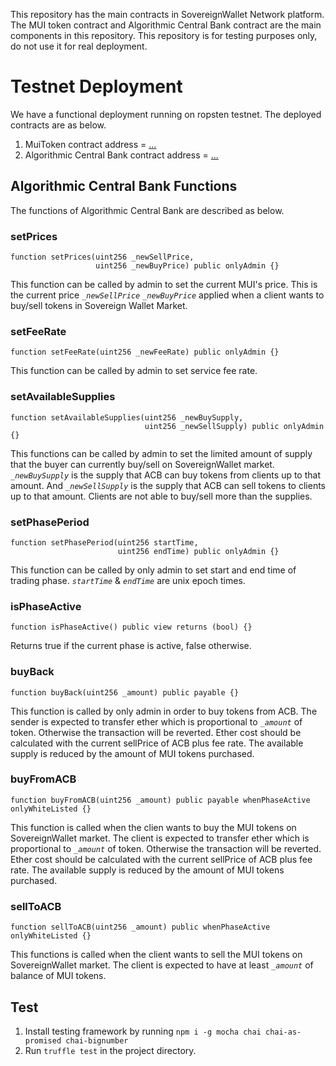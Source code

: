 This repository has the main contracts in SovereignWallet Network platform. The MUI token contract and Algorithmic Central Bank contract are the main components in this repository. This repository is for testing purposes only, do not use it for real deployment.

# Testnet Deployment


We have a functional deployment running on ropsten testnet. The deployed contracts are as below.

1. MuiToken contract address = [...](https://ropsten.etherscan.io/address/...)
2. Algorithmic Central Bank contract address = [...](https://ropsten.etherscan.io/address/...)

## Algorithmic Central Bank Functions

The functions of Algorithmic Central Bank are described as below.

### setPrices

```
function setPrices(uint256 _newSellPrice,
                   uint256 _newBuyPrice) public onlyAdmin {}
```

This function can be called by admin to set the current MUI's price.
This is the current price _`_newSellPrice`_ _`_newBuyPrice`_ applied when a client wants to buy/sell tokens in Sovereign Wallet Market.


### setFeeRate

```
function setFeeRate(uint256 _newFeeRate) public onlyAdmin {}
```

This function can be called by admin to set service fee rate.


### setAvailableSupplies

```
function setAvailableSupplies(uint256 _newBuySupply,
                              uint256 _newSellSupply) public onlyAdmin {}
```

This functions can be called by admin to set the limited amount of supply that the buyer can currently buy/sell on SovereignWallet market. _`_newBuySupply`_ is the supply that ACB can buy tokens from clients up to that amount. And _`_newSellSupply`_ is the supply that ACB can sell tokens to clients up to that amount. Clients are not able to buy/sell more than the supplies.


### setPhasePeriod

```
function setPhasePeriod(uint256 startTime, 
                        uint256 endTime) public onlyAdmin {}
```

This function can be called by only admin to set start and end time of trading phase. _`startTime`_ & _`endTime`_ are unix epoch times.


### isPhaseActive
```
function isPhaseActive() public view returns (bool) {}
```

Returns true if the current phase is active, false otherwise.


### buyBack

```
function buyBack(uint256 _amount) public payable {}
```

This function is called by only admin in order to buy tokens from ACB.
The sender is expected to transfer ether which is proportional to _`_amount`_ of token. Otherwise the transaction will be reverted. Ether cost should be calculated with the current sellPrice of ACB plus fee rate. The available supply is reduced by the amount of MUI tokens purchased.


### buyFromACB

```
function buyFromACB(uint256 _amount) public payable whenPhaseActive onlyWhiteListed {}
```

This function is called when the clien wants to buy the MUI tokens on SovereignWallet market.
The client is expected to transfer ether which is proportional to _`_amount`_ of token. Otherwise the transaction will be reverted. Ether cost should be calculated with the current sellPrice of ACB plus fee rate. The available supply is reduced by the amount of MUI tokens purchased.


### sellToACB

```
function sellToACB(uint256 _amount) public whenPhaseActive onlyWhiteListed {}
```

This functions is called when the client wants to sell the MUI tokens on SovereignWallet market.
The client is expected to have at least _`_amount`_ of balance of MUI tokens.


## Test

1. Install testing framework by running `npm i -g mocha chai chai-as-promised chai-bignumber`
2. Run `truffle test` in the project directory.